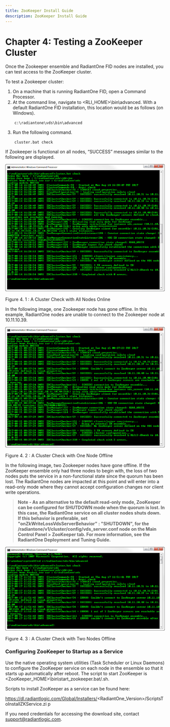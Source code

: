 ```yaml
---
title: ZooKeeper Install Guide
description: ZooKeeper Install Guide
---
```


# Chapter 4: Testing a ZooKeeper Cluster

Once the Zookeeper ensemble and RadiantOne FID nodes are installed, you can test access to the ZooKeeper cluster.

To test a Zookeeper cluster:

1. On a machine that is running RadiantOne FID, open a Command Processor.
2. At the command line, navigate to <RLI_HOME>\bin\advanced. With a default RadiantOne FID installation, this location would be as follows (on Windows).

```
    c:\radiantone\vds\bin\advanced
```

3. Run the following command.

```
    cluster.bat check
```

If Zookeeper is functional on all nodes, “SUCCESS” messages similar to the following are displayed.

![An image showing ](Media/Image4.1.jpg)

Figure 4. 1 : A Cluster Check with All Nodes Online

In the following image, one Zookeeper node has gone offline. In this example, RadiantOne nodes are unable to connect to the Zookeeper node at 10.11.10.39.

![An image showing ](Media/Image4.2.jpg)

Figure 4. 2 : A Cluster Check with One Node Offline

In the following image, two Zookeeper nodes have gone offline. If the ZooKeeper ensemble only had three nodes to begin with, the loss of two nodes puts the service in a non-functional state since the quorum has been lost. The RadiantOne nodes are impacted at this point and will enter
into a read-only mode where they cannot accept configuration changes nor client write operations.

>**Note - As an alternative to the default read-only mode, ZooKeeper can be configured for SHUTDOWN mode when the quorum is lost. In this case, the RadiantOne service on all cluster nodes shuts down. If this behavior is preferable, set "onZkWriteLossVdsServerBehavior" : "SHUTDOWN", for the
/radiantone/v1/cluster/config/vds_server.conf node on the Main Control Panel > ZooKeeper tab. For more information, see the RadiantOne Deployment and Tuning Guide.**

![An image showing ](Media/Image4.3.jpg)

Figure 4. 3 : A Cluster Check with Two Nodes Offline

### Configuring ZooKeeper to Startup as a Service

Use the native operating system utilities (Task Scheduler or Linux Daemons) to configure the
ZooKeeper service on each node in the ensemble so that it starts up automatically after reboot.
The script to start ZooKeeper is <ZooKeeper_HOME>\bin\start_zookeeper.bat/.sh.

Scripts to install ZooKeeper as a service can be found here:

https://dl.radiantlogic.com/Global/Installers/<RadiantOne_Version>/ScriptsToInstallZKService.zi
p

If you need credentials for accessing the download site, contact support@radiantlogic.com.


